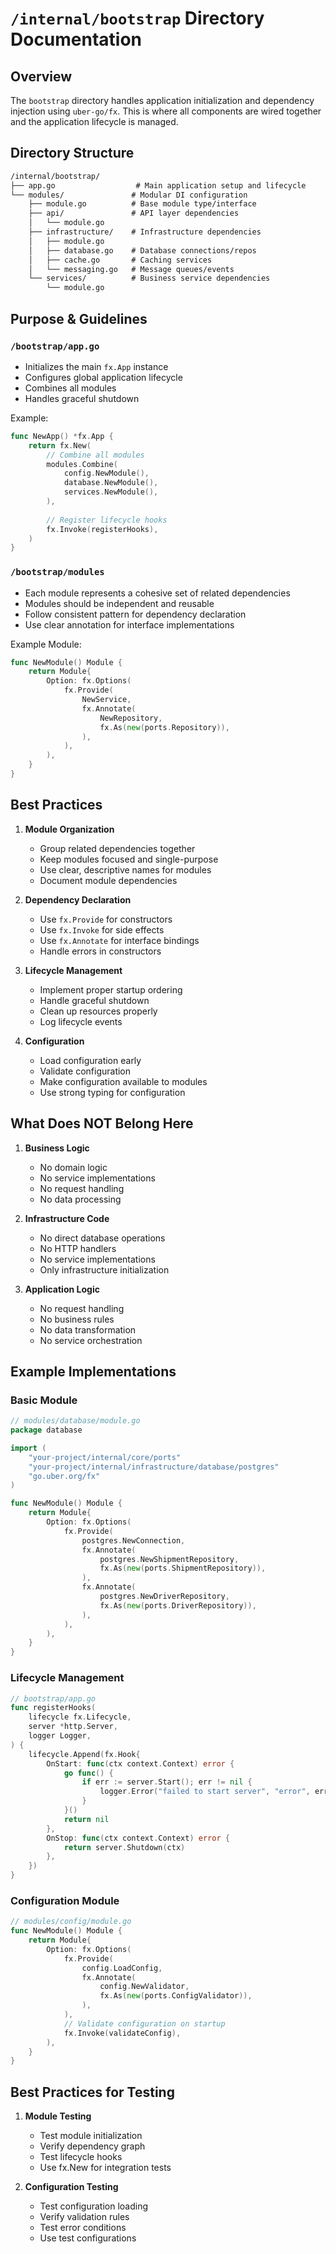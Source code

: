 <!--
Copyright 2023-2025 Eric Moss
Licensed under FSL-1.1-ALv2 (Functional Source License 1.1, Apache 2.0 Future)
Full license: https://github.com/emoss08/Trenova/blob/master/LICENSE.md-->
# `/internal/bootstrap` Directory Documentation

## Overview

The `bootstrap` directory handles application initialization and dependency injection using `uber-go/fx`. This is where all components are wired together and the application lifecycle is managed.

## Directory Structure

```markdown
/internal/bootstrap/
├── app.go                  # Main application setup and lifecycle
└── modules/               # Modular DI configuration
    ├── module.go          # Base module type/interface
    ├── api/               # API layer dependencies
    │   └── module.go
    ├── infrastructure/    # Infrastructure dependencies
    │   ├── module.go
    │   ├── database.go    # Database connections/repos
    │   ├── cache.go       # Caching services
    │   └── messaging.go   # Message queues/events
    └── services/          # Business service dependencies
        └── module.go
```

## Purpose & Guidelines

### `/bootstrap/app.go`

- Initializes the main `fx.App` instance
- Configures global application lifecycle
- Combines all modules
- Handles graceful shutdown

Example:

```go
func NewApp() *fx.App {
    return fx.New(
        // Combine all modules
        modules.Combine(
            config.NewModule(),
            database.NewModule(),
            services.NewModule(),
        ),
        
        // Register lifecycle hooks
        fx.Invoke(registerHooks),
    )
}
```

### `/bootstrap/modules`

- Each module represents a cohesive set of related dependencies
- Modules should be independent and reusable
- Follow consistent pattern for dependency declaration
- Use clear annotation for interface implementations

Example Module:

```go
func NewModule() Module {
    return Module{
        Option: fx.Options(
            fx.Provide(
                NewService,
                fx.Annotate(
                    NewRepository,
                    fx.As(new(ports.Repository)),
                ),
            ),
        ),
    }
}
```

## Best Practices

1. **Module Organization**
   - Group related dependencies together
   - Keep modules focused and single-purpose
   - Use clear, descriptive names for modules
   - Document module dependencies

2. **Dependency Declaration**
   - Use `fx.Provide` for constructors
   - Use `fx.Invoke` for side effects
   - Use `fx.Annotate` for interface bindings
   - Handle errors in constructors

3. **Lifecycle Management**
   - Implement proper startup ordering
   - Handle graceful shutdown
   - Clean up resources properly
   - Log lifecycle events

4. **Configuration**
   - Load configuration early
   - Validate configuration
   - Make configuration available to modules
   - Use strong typing for configuration

## What Does NOT Belong Here

1. **Business Logic**
   - No domain logic
   - No service implementations
   - No request handling
   - No data processing

2. **Infrastructure Code**
   - No direct database operations
   - No HTTP handlers
   - No service implementations
   - Only infrastructure initialization

3. **Application Logic**
   - No request handling
   - No business rules
   - No data transformation
   - No service orchestration

## Example Implementations

### Basic Module

```go
// modules/database/module.go
package database

import (
    "your-project/internal/core/ports"
    "your-project/internal/infrastructure/database/postgres"
    "go.uber.org/fx"
)

func NewModule() Module {
    return Module{
        Option: fx.Options(
            fx.Provide(
                postgres.NewConnection,
                fx.Annotate(
                    postgres.NewShipmentRepository,
                    fx.As(new(ports.ShipmentRepository)),
                ),
                fx.Annotate(
                    postgres.NewDriverRepository,
                    fx.As(new(ports.DriverRepository)),
                ),
            ),
        ),
    }
}
```

### Lifecycle Management

```go
// bootstrap/app.go
func registerHooks(
    lifecycle fx.Lifecycle,
    server *http.Server,
    logger Logger,
) {
    lifecycle.Append(fx.Hook{
        OnStart: func(ctx context.Context) error {
            go func() {
                if err := server.Start(); err != nil {
                    logger.Error("failed to start server", "error", err)
                }
            }()
            return nil
        },
        OnStop: func(ctx context.Context) error {
            return server.Shutdown(ctx)
        },
    })
}
```

### Configuration Module

```go
// modules/config/module.go
func NewModule() Module {
    return Module{
        Option: fx.Options(
            fx.Provide(
                config.LoadConfig,
                fx.Annotate(
                    config.NewValidator,
                    fx.As(new(ports.ConfigValidator)),
                ),
            ),
            // Validate configuration on startup
            fx.Invoke(validateConfig),
        ),
    }
}
```

## Best Practices for Testing

1. **Module Testing**
   - Test module initialization
   - Verify dependency graph
   - Test lifecycle hooks
   - Use fx.New for integration tests

2. **Configuration Testing**
   - Test configuration loading
   - Verify validation rules
   - Test error conditions
   - Use test configurations
